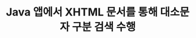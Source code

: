 ---
############################# Static ############################
layout: "auto-gen-gist"
draft: false
path: "ko/search/java/case-sensitive/xhtml/"
otherformats: PDF DOC DOT DOCX DOCM DOTX DOTM TXT ODT OTT RTF XLS XLT XLSX XLSM XLSB XLTX XLTM XLA XLAM ODS OTS CSV TSV XML PPT PPS POT PPTX PPTM POTX POTM PPSX PPSM ODP PST OST EML EMLX MSG ONE ZIP  MHTML MD CHM EPUB  FB2 

############################# Head ############################
head_title: "XHTML 문서에서 대소문자 구분 텍스트 검색을 수행하는 Java API"
head_description: "GroupDocs.Search Java API를 사용하면 프로그래머가 대소문자를 구분하는 텍스트 검색을 수행하고 Java를 통해 XHTML 문서에서 단어의 정확한 구조를 찾을 수 있습니다."

############################# Header ############################
title: "Java 앱에서 XHTML 문서를 통해 대소문자 구분 검색 수행"
description: "GroupDocs.Search Java API를 사용하면 소프트웨어 개발자가 Java 앱에서 PDF, HTML, DOCX, PPTX, XLSX 등과 같은 다양한 문서 유형을 통해 대소문자 구분 텍스트 검색을 적용할 수 있습니다."

######################### Download Button #######################
button:
    enable: true

############################# About ############################
about:
    enable: true
    title: "Java 앱에서 대소문자 구분 검색을 수행하는 방법은 무엇입니까?"
    content: |
      대소문자 구분은 웹, 데이터베이스 또는 문서 검색에서 대문자(대문자)와 소문자(소문자)를 구별하는 프로그램의 기능을 설명하는 매우 유용한 검색 기술입니다. 기본적으로 검색 엔진은 대소문자를 구분하지 않는다는 점을 기억하는 것이 중요합니다. 즉, Computer라는 단어를 검색하면 키 이름이 있는 두 조각 또는 Computer와 computer라는 단어가 있는 텍스트가 모두 표시됩니다. 대소문자를 구분하는 검색이 필요함을 의미하는 대문자 'Computer'로 검색 결과를 좁혀야 한다고 가정해 보겠습니다. GroupDocs.Search for Java는 소프트웨어 개발자가 PDF, HTML, Outlook 전자 메일, Microsoft Office Word, Excel 워크시트, PowerPoint 프레젠테이션, Outlook MSG, PST 등. 또한 키보드 레이아웃과 일치하지 않는 언어로 작성된 검색어를 식별할 수 있습니다.

############################# content ############################
steps:
    enable: true
    block:
    - title_left: "Java를 통한 XHTML 문서의 대소문자 구분 검색"
      content_left: |
       GroupDocs.Search Java API는 기본 및 고급 검색 기능에 대한 완전한 지원을 통합하여 소프트웨어 개발자가 몇 줄의 코드로 Java 애플리케이션 내에서 대소문자를 구분하여 검색할 수 있도록 합니다.
       
       다음 Java 코드 예제는 몇 줄의 코드로 XHTML 파일의 텍스트에서 쿼리를 사용하여 대소문자 구분 검색을 수행하는 방법을 보여줍니다.

      title_right: "XHTML 파일에서 대소문자 구분 검색 수행"
      content_right: |
         * 색인 폴더와 문서 폴더의 경로를 식별합니다.
         * [Index](https://apireference.groupdocs.com/search/java/com.groupdocs.search/Index#Index(java.lang.String)) 클래스의 인스턴스를 호출하여 지정된 폴더에 인덱스 생성
         * [Add](https://apireference.groupdocs.com/search/net/groupdocs.search.index/add/methods/1) 클래스의 인스턴스를 호출하여 지정된 폴더에서 문서 인덱싱
         * [SearchOptions](https://apireference.groupdocs.com/search/net/groupdocs.search.options/searchoptions) 클래스의 새 인스턴스 시작
         * [UseCaseSensitiveSearch](https://apireference.groupdocs.com/search/net/groupdocs.search.options/searchoptions/properties/usecasesensitivesearch) 메서드를 호출하여 대소문자 구분 검색 옵션 활성화
         * 검색 쿼리 정의 및 검색 시작
         
        
      gisthash: "f5cba2431bcb82d746d2a002b1947d21"
      gistfile: "case-sensitive_in_text_queries_java.java"

    - title_left: "Java를 통해 개체 형식에서 대소문자 구분 검색 만들기"
      content_left: |
        GroupDocs.Search Java는 소프트웨어 개발자에게 자신의 응용 프로그램 내에서 다양한 문서 형식에 대한 검색 기능을 포함할 수 있는 기능을 제공합니다. 다음 Java 코드 예제는 XHTML 문서를 통해 개체 형식의 쿼리로 대소문자 구분 검색을 수행하는 방법을 보여줍니다.

      title_right: "XHTML 문서에서 대소문자 구분 검색 적용"
      content_right: |
        * 색인 폴더와 문서 폴더의 경로를 식별합니다.
        * [Index](https://apireference.groupdocs.com/search/java/com.groupdocs.search/Index#Index(java.lang.String)) 클래스의 인스턴스를 호출하여 지정된 폴더에 인덱스 생성
        * [Add](https://apireference.groupdocs.com/search/net/groupdocs.search.index/add/methods/1) 클래스의 인스턴스를 호출하여 지정된 폴더에서 문서 인덱싱
        * [SearchOptions](https://apireference.groupdocs.com/search/net/groupdocs.search.options/searchoptions) 클래스의 새 인스턴스 시작
        * [UseCaseSensitiveSearch](https://apireference.groupdocs.com/search/net/groupdocs.search.options/searchoptions/properties/usecasesensitivesearch) 메서드를 호출하여 대소문자 구분 검색 옵션 활성화
        * [createWordQuery](https://apireference.groupdocs.com/search/java/com.groupdocs.search/SearchQuery#createWordQuery(java.lang.String)) 메소드를 호출하여 객체에 검색어 생성
        * 검색 쿼리 정의 및 검색 시작
     
      gisthash: "9e2aee884e199033f89c2c21cde108b7"
      gistfile: "case-sensitive_search_in_object_form_java.java"

    - title_left: "시스템 요구 사항"
      content_left: |
       GroupDocs.Search for Java는 모든 주요 플랫폼 및 운영 체제에서 지원됩니다. 전체 시스템 요구 사항 가이드를 보려면 아래 코드를 실행하기 전에 [시스템 요구 사항](https://docs.groupdocs.com/search/java/system-requirements/)을 방문하십시오. 다음 전제 조건이 컴퓨터에 설치되어 있는지 확인하십시오. 체계:
         * 운영 체제: 마이크로소프트 윈도우, 리눅스, 맥OS
         * 자바 버전 지원: J2SE 7.0(1.7), J2SE 8.0(1.8) 이상
         * GroupDocs[Repository](https://repository.groupdocs.com/repo/com/groupdocs/groupdocs-search/)에서 최신 버전의 GroupDocs.Search for Java API 다운로드
        
      title_right: "GroupDocs.Search를 사용하는 이유"
      content_right: |
        * 메모리와 디스크에서 검색 인덱스 생성.
        * 파일, 스트림 또는 구조에서 인덱싱하는 기능.
        * 암호로 보호된 문서 색인 생성 지원.
        * 여러 인덱스 병합 지원.
        * 검색 인덱싱 중에 문서를 필터링합니다.
        * 검색 중 맞춤법 검사 지원.
        * 혼합 문자가 완전히 지원됩니다.
        * 다양한 검색 유형을 하나의 검색어로 결합합니다.
        * 간단한 단어 및 정규식 검색 지원
        * 검색 쿼리에서 별칭 대체를 완벽하게 지원합니다.

demos:
    enable: true
        

more_formats:
    enable: true


back_to_top:
    enable: true
---